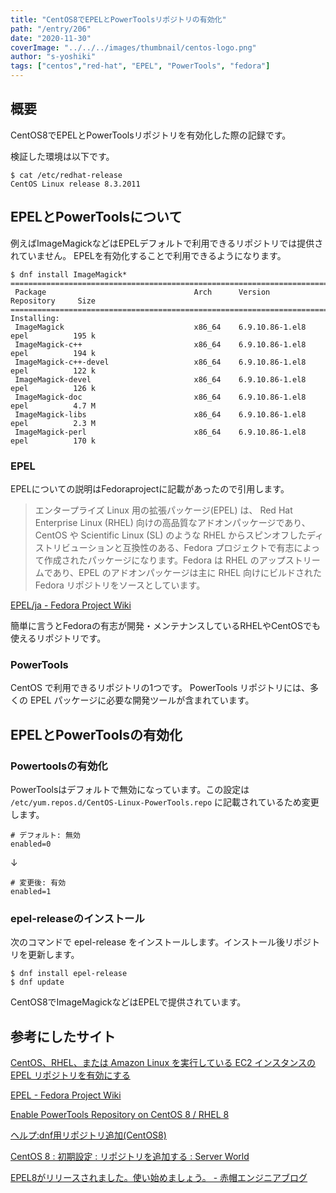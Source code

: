 ```yaml
---
title: "CentOS8でEPELとPowerToolsリポジトリの有効化"
path: "/entry/206"
date: "2020-11-30"
coverImage: "../../../images/thumbnail/centos-logo.png"
author: "s-yoshiki"
tags: ["centos","red-hat", "EPEL", "PowerTools", "fedora"]
---
```


## 概要

CentOS8でEPELとPowerToolsリポジトリを有効化した際の記録です。

検証した環境は以下です。

```
$ cat /etc/redhat-release 
CentOS Linux release 8.3.2011
```

## EPELとPowerToolsについて

例えばImageMagickなどはEPELデフォルトで利用できるリポジトリでは提供されていません。
EPELを有効化することで利用できるようになります。

```
$ dnf install ImageMagick* 
===============================================================================================
 Package                                 Arch      Version                 Repository     Size
===============================================================================================
Installing:
 ImageMagick                             x86_64    6.9.10.86-1.el8         epel          195 k
 ImageMagick-c++                         x86_64    6.9.10.86-1.el8         epel          194 k
 ImageMagick-c++-devel                   x86_64    6.9.10.86-1.el8         epel          122 k
 ImageMagick-devel                       x86_64    6.9.10.86-1.el8         epel          126 k
 ImageMagick-doc                         x86_64    6.9.10.86-1.el8         epel          4.7 M
 ImageMagick-libs                        x86_64    6.9.10.86-1.el8         epel          2.3 M
 ImageMagick-perl                        x86_64    6.9.10.86-1.el8         epel          170 k
```

### EPEL

EPELについての説明はFedoraprojectに記載があったので引用します。

> エンタープライズ Linux 用の拡張パッケージ(EPEL) は、 Red Hat Enterprise Linux (RHEL) 向けの高品質なアドオンパッケージであり、CentOS や Scientific Linux (SL) のような RHEL からスピンオフしたディストリビューションと互換性のある、Fedora プロジェクトで有志によって作成されたパッケージになります。Fedora は RHEL のアップストリームであり、EPEL のアドオンパッケージは主に RHEL 向けにビルドされた Fedora リポジトリをソースとしています。

[EPEL/ja - Fedora Project Wiki](https://fedoraproject.org/wiki/EPEL/ja)

簡単に言うとFedoraの有志が開発・メンテナンスしているRHELやCentOSでも使えるリポジトリです。

### PowerTools

CentOS で利用できるリポジトリの1つです。
PowerTools リポジトリには、多くの EPEL パッケージに必要な開発ツールが含まれています。

## EPELとPowerToolsの有効化

### Powertoolsの有効化

PowerToolsはデフォルトで無効になっています。この設定は `/etc/yum.repos.d/CentOS-Linux-PowerTools.repo` に記載されているため変更します。

```shell
# デフォルト: 無効
enabled=0
```

↓

```shell
# 変更後: 有効
enabled=1
```

### epel-releaseのインストール

次のコマンドで epel-release をインストールします。インストール後リポジトリを更新します。

```
$ dnf install epel-release
$ dnf update
```

CentOS8でImageMagickなどはEPELで提供されています。

## 参考にしたサイト

[CentOS、RHEL、または Amazon Linux を実行している EC2 インスタンスの EPEL リポジトリを有効にする](https://aws.amazon.com/jp/premiumsupport/knowledge-center/ec2-enable-epel/)

[EPEL - Fedora Project Wiki](https://fedoraproject.org/wiki/EPEL)

[Enable PowerTools Repository on CentOS 8 / RHEL 8](https://computingforgeeks.com/enable-powertools-repository-on-centos-rhel-linux/)

[ヘルプ:dnf用リポジトリ追加(CentOS8)](https://sudachi.jp/wiki/%E3%83%98%E3%83%AB%E3%83%97:dnf%E7%94%A8%E3%83%AA%E3%83%9D%E3%82%B8%E3%83%88%E3%83%AA%E8%BF%BD%E5%8A%A0(CentOS8))

[CentOS 8 : 初期設定 : リポジトリを追加する : Server World](https://www.server-world.info/query?os=CentOS_8&p=initial_conf&f=7)

[EPEL8がリリースされました。使い始めましょう。 - 赤帽エンジニアブログ](https://rheb.hatenablog.com/entry/2019/08/16/EPEL8%E3%81%8C%E3%83%AA%E3%83%AA%E3%83%BC%E3%82%B9%E3%81%95%E3%82%8C%E3%81%BE%E3%81%97%E3%81%9F%E3%80%82%E4%BD%BF%E3%81%84%E5%A7%8B%E3%82%81%E3%81%BE%E3%81%97%E3%82%87%E3%81%86%E3%80%82)
